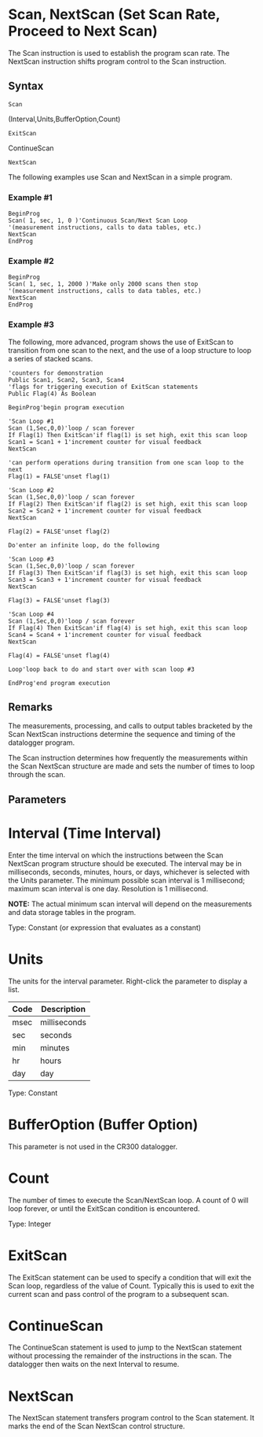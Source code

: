 # Scan, NextScan (Set Scan Rate, Proceed to Next Scan)

The Scan instruction is used to establish the program scan rate. The NextScan instruction shifts program control to the Scan instruction.

## Syntax

```
Scan
```

(Interval,Units,BufferOption,Count)

```
ExitScan
```

ContinueScan

```
NextScan
```

The following examples use Scan and NextScan in a simple program.

### Example #1

```
BeginProg
Scan( 1, sec, 1, 0 )'Continuous Scan/Next Scan Loop
'(measurement instructions, calls to data tables, etc.)
NextScan
EndProg
```

### Example #2

```
BeginProg
Scan( 1, sec, 1, 2000 )'Make only 2000 scans then stop
'(measurement instructions, calls to data tables, etc.)
NextScan
EndProg
```

### Example #3

The following, more advanced, program shows the use of ExitScan to transition from one scan to the next, and the use of a loop structure to loop a series of stacked scans.

```
'counters for demonstration
Public Scan1, Scan2, Scan3, Scan4
'flags for triggering execution of ExitScan statements
Public Flag(4) As Boolean

BeginProg'begin program execution

'Scan Loop #1
Scan (1,Sec,0,0)'loop / scan forever
If Flag(1) Then ExitScan'if flag(1) is set high, exit this scan loop
Scan1 = Scan1 + 1'increment counter for visual feedback
NextScan

'can perform operations during transition from one scan loop to the next
Flag(1) = FALSE'unset flag(1)

'Scan Loop #2
Scan (1,Sec,0,0)'loop / scan forever
If Flag(2) Then ExitScan'if flag(2) is set high, exit this scan loop
Scan2 = Scan2 + 1'increment counter for visual feedback
NextScan

Flag(2) = FALSE'unset flag(2)

Do'enter an infinite loop, do the following

'Scan Loop #3
Scan (1,Sec,0,0)'loop / scan forever
If Flag(3) Then ExitScan'if flag(3) is set high, exit this scan loop
Scan3 = Scan3 + 1'increment counter for visual feedback
NextScan

Flag(3) = FALSE'unset flag(3)

'Scan Loop #4
Scan (1,Sec,0,0)'loop / scan forever
If Flag(4) Then ExitScan'if flag(4) is set high, exit this scan loop
Scan4 = Scan4 + 1'increment counter for visual feedback
NextScan

Flag(4) = FALSE'unset flag(4)

Loop'loop back to do and start over with scan loop #3

EndProg'end program execution
```

## Remarks

The measurements, processing, and calls to output tables bracketed by the Scan NextScan instructions determine the sequence and timing of the datalogger program.

The Scan instruction determines how frequently the measurements within the Scan NextScan structure are made and sets the number of times to loop through the scan.

## Parameters

# Interval (Time Interval)

Enter the time interval on which the instructions between the Scan NextScan program structure should be executed. The interval may be in milliseconds, seconds, minutes, hours, or days, whichever is selected with the Units parameter. The minimum possible scan interval is 1 millisecond; maximum scan interval is one day. Resolution is 1 millisecond.

**NOTE:** The actual minimum scan interval will depend on the measurements and data storage tables in the program.

Type: Constant (or expression that evaluates as a constant)

# Units

The units for the interval parameter. Right-click the parameter to display a list.

| Code | Description  |
| ---- | ------------ |
| msec | milliseconds |
| sec  | seconds      |
| min  | minutes      |
| hr   | hours        |
| day  | day          |

Type: Constant

# BufferOption (Buffer Option)

This parameter is not used in the CR300 datalogger.

# Count

The number of times to execute the Scan/NextScan loop. A count of 0 will loop forever, or until the ExitScan condition is encountered.

Type: Integer

# ExitScan

The ExitScan statement can be used to specify a condition that will exit the Scan loop, regardless of the value of Count. Typically this is used to exit the current scan and pass control of the program to a subsequent scan.

# ContinueScan

The ContinueScan statement is used to jump to the NextScan statement without processing the remainder of the instructions in the scan. The datalogger then waits on the next Interval to resume.

# NextScan

The NextScan statement transfers program control to the Scan statement. It marks the end of the Scan NextScan control structure.
